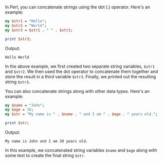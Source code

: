 In Perl, you can concatenate strings using the dot (.) operator. Here's an example:

```perl
my $str1 = "Hello";
my $str2 = "World";
my $str3 = $str1 . " " . $str2;

print $str3;
```

Output:
```
Hello World
```

In the above example, we first created two separate string variables, `$str1` and `$str2`. We then used the dot operator to concatenate them together and store the result in a third variable `$str3`. Finally, we printed out the resulting string `$str3`.

You can also concatenate strings along with other data types. Here's an example:

```perl
my $name = "John";
my $age = 30;
my $str = "My name is " . $name . " and I am " . $age . " years old.";

print $str;
```

Output:
```
My name is John and I am 30 years old.
```

In this example, we concatenated string variables `$name` and `$age` along with some text to create the final string `$str`.